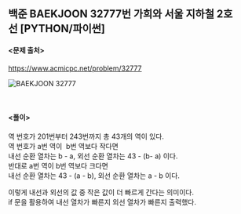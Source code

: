 ## 백준 BAEKJOON 32777번 가희와 서울 지하철 2호선 [PYTHON/파이썬]

#### <문제 출처><br>
https://www.acmicpc.net/problem/32777

![BAEKJOON 32777](https://img1.daumcdn.net/thumb/R1280x0/?scode=mtistory2&fname=https%3A%2F%2Fblog.kakaocdn.net%2Fdn%2FDCyH7%2FbtsL2bAsT45%2F95bIvjKWmKF9IVNN1dNsDK%2Fimg.png)


<br>

#### <풀이><br>

역 번호가 201번부터 243번까지 총 43개의 역이 있다.  
역 번호가 a번 역이  b번 역보다 작다면  
내선 순환 열차는 b - a, 외선 순환 열차는 43 - (b- a) 이다.  
반대로 a번 역이 b번 역보다 크다면  
내선 순환 열차는 43 - (a - b), 외선 순환 열차는 a - b 이다.  
  
이렇게 내선과 외선의 값 중 작은 값이 더 빠르게 간다는 의미이다.  
if 문을 활용하여 내선 열차가 빠른지 외선 열차가 빠른지 출력했다.  